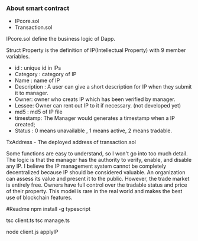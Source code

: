 ### About smart contract

- IPcore.sol
- Transaction.sol

IPcore.sol define the business logic of Dapp. 

Struct Property is the definition of IP(Intellectual Property) with 9 member variables.

- id : unique id in IPs
- Category : category of IP
- Name : name of IP
- Description : A user can give a short description for IP when they submit it to manager.
- Owner: owner who creats IP which has been verified by manager.
- Lessee: Owner can rent out IP to it if necessary. (not developed yet)
- md5 : md5 of IP file
- timestamp: The Manager would generates a timestamp when a IP created;
- Status : 0 means unavailable , 1 means active, 2 means tradable.

TxAddress - The deployed address of transaction.sol

Some functions are easy to understand, so I won't go into too much detail. The logic is that the manager has the authority to verify, enable, and disable any IP. I believe the IP management system cannot be completely decentralized because IP should be considered valuable. An organization can assess its value and present it to the public. However, the trade market is entirely free. Owners have full control over the tradable status and price of their property. This model is rare in the real world and makes the best use of blockchain features.





#Readme
npm install -g typescript

tsc client.ts
tsc manage.ts

node client.js applyIP
